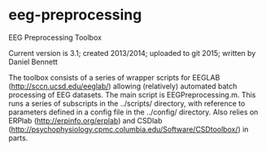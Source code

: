 # eeg-preprocessing
EEG Preprocessing Toolbox

Current version is 3.1; created 2013/2014; uploaded to git 2015; written by Daniel Bennett

The toolbox consists of a series of wrapper scripts for EEGLAB (http://sccn.ucsd.edu/eeglab/) allowing (relatively) automated batch processing of EEG datasets. The main script is EEGPreprocessing.m. This runs a series of subscripts in the ../scripts/ directory,  with reference to parameters defined in a config file in the ../config/ directory. Also relies on ERPlab (http://erpinfo.org/erplab) and CSDlab (http://psychophysiology.cpmc.columbia.edu/Software/CSDtoolbox/) in parts.
